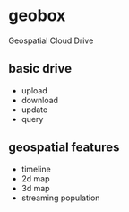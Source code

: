 # geobox
Geospatial Cloud Drive

## basic drive  
- upload
- download
- update
- query 

## geospatial features   
- timeline   
- 2d map  
- 3d map
- streaming population
